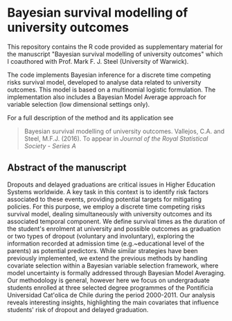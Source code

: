 # Bayesian survival modelling of university outcomes

This repository contains the R code provided as supplementary material for the manuscript "Bayesian survival modelling of university outcomes" which I coauthored with Prof. Mark F. J. Steel (University of Warwick). 

The code implements Bayesian inference for a discrete time competing risks survival model, developed to analyse data related to university outcomes. This model is based on a multinomial logistic formulation. The implementation also includes a Bayesian Model Average approach for variable selection (low dimensional settings only). 

For a full description of the method and its application see
> Bayesian survival modelling of university outcomes. Vallejos, C.A. and Steel, M.F.J. (2016). To appear in *Journal of the Royal Statistical Society - Series A*


## Abstract of the manuscript 

Dropouts and delayed graduations are critical issues in Higher Education Systems worldwide. A key task in this context is to identify risk factors associated to these events, providing potential targets for mitigating policies. For this purpose, we employ a discrete time competing risks survival model, dealing simultaneously with university outcomes and its associated temporal component. We define survival times as the duration of the student's enrolment at university and possible outcomes as graduation or two types of dropout (voluntary and involuntary), exploring the information recorded at admission time (e.g.~educational level of the parents) as potential predictors. While similar strategies have been previously implemented, we extend the previous methods by handling covariate selection within a Bayesian variable selection framework, where model uncertainty is formally addressed through Bayesian Model Averaging. Our methodology is general, however here we focus on undergraduate students enrolled at three selected degree programmes of the Pontificia Universidad Cat\'olica de Chile during the period 2000-2011. Our analysis reveals interesting insights, highlighting the main covariates that influence students' risk of dropout and delayed graduation.

